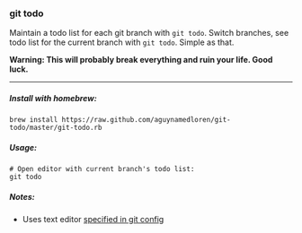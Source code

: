 ### git todo

Maintain a todo list for each git branch with `git todo`.  Switch branches, see todo list for the current branch with `git todo`.  Simple as that.

**Warning: This will probably break everything and ruin your life.  Good luck.**

---

##### Install with homebrew:
```
brew install https://raw.github.com/aguynamedloren/git-todo/master/git-todo.rb
```

##### Usage:

```
# Open editor with current branch's todo list:
git todo
```

##### Notes:
- Uses text editor [specified in git config](http://git-scm.com/book/en/v2/Getting-Started-First-Time-Git-Setup#Your-Editor)

